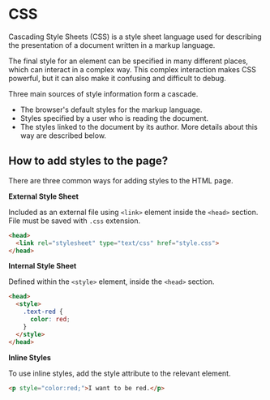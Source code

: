 # CSS

Cascading Style Sheets (CSS) is a style sheet language used for describing the presentation of a document written in a markup language.

The final style for an element can be specified in many different places, which can interact in a complex way. This complex interaction makes CSS powerful, but it can also make it confusing and difficult to debug.

Three main sources of style information form a cascade.
- The browser's default styles for the markup language.
- Styles specified by a user who is reading the document.
- The styles linked to the document by its author. More details about this way are described below.

## How to add styles to the page?

There are three common ways for adding styles to the HTML page.

**External Style Sheet**

Included as an external file using `<link>` element inside the `<head>` section. File must be saved with `.css` extension.

```html
<head>
  <link rel="stylesheet" type="text/css" href="style.css">
</head>
```

**Internal Style Sheet**

Defined within the `<style>` element, inside the `<head>` section.

```html
<head>
  <style>
    .text-red {
      color: red;
    }
  </style>
</head>
```

**Inline Styles**

To use inline styles, add the style attribute to the relevant element.

```html
<p style="color:red;">I want to be red.</p>
```

